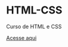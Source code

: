 # HTML-CSS
 Curso de HTML e CSS

<a href=" https://j3ffynhv.github.io/HTML-CSS/exercicios/repositorio010/conteudo.html"> Acesse aqui </a>